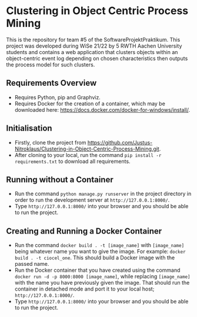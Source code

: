# Clustering in Object Centric Process Mining
This is the repository for team #5 of the SoftwareProjektPraktikum.
This project was developed during WiSe 21/22 by 5 RWTH Aachen University students and contains a web application that clusters objects within an object-centric event log depending on chosen characteristics then outputs the process model for such clusters.

## Requirements Overview
* Requires Python, pip and Graphviz.
* Requires Docker for the creation of a container, which may be downloaded here: https://docs.docker.com/docker-for-windows/install/.

## Initialisation
* Firstly, clone the project from https://github.com/Justus-Nitroklaus/Clustering-in-Object-Centric-Process-Mining.git.
* After cloning to your local, run the command `pip install -r requirements.txt` to download all requirements.

## Running without a Container
* Run the command `python manage.py runserver` in the project directory in order to run the development server at `http://127.0.0.1:8000/`.
* Type `http://127.0.0.1:8000/` into your browser and you should be able to run the project.

## Creating and Running a Docker Container
* Run the command `docker build . -t [image_name]` with `[image_name]` being whatever name you want to give the image. For example: `docker build . -t ciocel_one`. This should build a Docker image with the passed name.
* Run the Docker container that you have created using the command `docker run -d -p 8000:8000 [image_name]`, while replacing `[image_name]` with the name you have previously given the image. That should run the container in detached mode and port it to your local host; `http://127.0.0.1:8000/`.
* Type `http://127.0.0.1:8000/` into your browser and you should be able to run the project.
